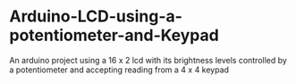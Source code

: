 # Arduino-LCD-using-a-potentiometer-and-Keypad
An arduino project using a 16 x 2 lcd with its brightness levels controlled by a potentiometer and accepting reading from a 4 x 4 keypad
